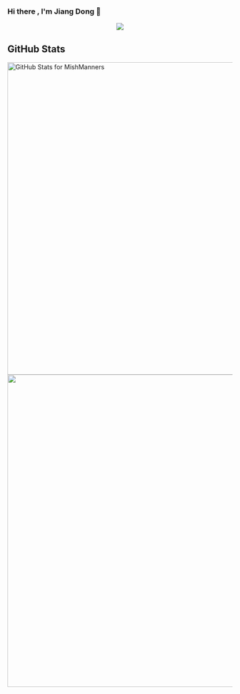 ### Hi there , I'm Jiang Dong 👋

<p align="center"> 
  <img src="https://profile-counter.glitch.me/du2279664786/count.svg" />
</p>

<!--
**du2279664786/du2279664786** is a ✨ _special_ ✨ repository because its `README.md` (this file) appears on your GitHub profile.

Here are some ideas to get you started:

- 🔭 I’m currently working on ...
- 🌱 I’m currently learning ...
- 👯 I’m looking to collaborate on ...
- 🤔 I’m looking for help with ...
- 💬 Ask me about ...
- 📫 How to reach me: ...
- 😄 Pronouns: ...
- ⚡ Fun fact: ...


![Anurag's GitHub stats](https://github-readme-stats.vercel.app/api?username=du2279664786&theme=cobalt2&show_icons=true)
![Streak stats](https://github-readme-streak-stats.herokuapp.com/?user=du2279664786&show_icons=true&theme=tokyonight)
[![Top Langs](https://github-readme-stats.vercel.app/api/top-langs/?username=du2279664786)]
-->
## GitHub Stats


<img src="https://github-readme-stats.vercel.app/api?username=du2279664786&show_icons=true&include_all_commits=true&count_private=true&theme=jolly&layout=compact" alt="GitHub Stats for MishManners" width="700">

<img src="https://github-readme-streak-stats.herokuapp.com?user=du2279664786&theme=jolly" width="700">
<!--
# [![Top Langs](https://github-readme-stats.vercel.app/api/top-langs/?username=du2279664786)]

# 显示荣誉奖杯
<p>
    <a href="https://qiufeng.blue/">
      <img src="https://github-profile-trophy.vercel.app/?username=du2279664786&theme=flat&title=Stars,Followers,Commit,MultiLanguage&margin-w=5&row=1&column=4" />
    </a>
</p>
-->
